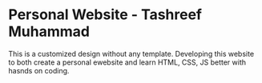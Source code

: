 # Personal Website - Tashreef Muhammad

This is a customized design without any template. Developing this website to both create a personal ewebsite and learn HTML, CSS, JS better with hasnds on coding.
